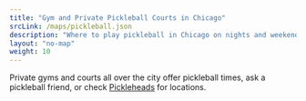 ```yaml
---
title: "Gym and Private Pickleball Courts in Chicago"
srcLink: /maps/pickleball.json
description: "Where to play pickleball in Chicago on nights and weekends."
layout: "no-map"
weight: 10
---
```

Private gyms and courts all over the city offer pickleball times, ask a pickleball friend, or check [Pickleheads](https://www.pickleheads.com/search?lat=41.9025&lng=-87.6726&z=10.0) for locations.
